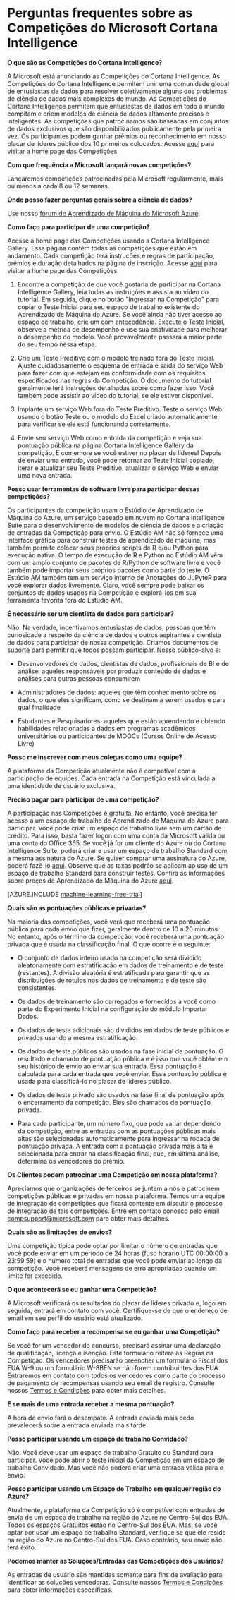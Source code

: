 <properties
	pageTitle="Perguntas frequentes sobre as Competições do Cortana Intelligence | Microsoft Azure"
	description="Perguntas frequentes sobre as Competições do Microsoft Cortana Intelligence."
	services="machine-learning"
	documentationCenter=""
	authors="hning86"
	manager="paulettm"
	editor="cgronlun"/>

<tags
	ms.service="machine-learning"
	ms.workload="data-services"
	ms.tgt_pltfrm="na"
	ms.devlang="na"
	ms.topic="article"
	ms.date="06/05/2016"
	ms.author="haining;chlovel;garye"/>

# Perguntas frequentes sobre as Competições do Microsoft Cortana Intelligence

**O que são as Competições do Cortana Intelligence?**

A Microsoft está anunciando as Competições do Cortana Intelligence. As Competições do Cortana Intelligence permitem unir uma comunidade global de entusiastas de dados para resolver coletivamente alguns dos problemas de ciência de dados mais complexos do mundo. As Competições do Cortana Intelligence permitem que entusiastas de dados em todo o mundo compitam e criem modelos de ciência de dados altamente precisos e inteligentes. As competições que patrocinamos são baseadas em conjuntos de dados exclusivos que são disponibilizados publicamente pela primeira vez. Os participantes podem ganhar prêmios ou reconhecimento em nosso placar de líderes público dos 10 primeiros colocados. Acesse [aqui](http://aka.ms/CIComp) para visitar a home page das Competições.

**Com que frequência a Microsoft lançará novas competições?**

Lançaremos competições patrocinadas pela Microsoft regularmente, mais ou menos a cada 8 ou 12 semanas.

**Onde posso fazer perguntas gerais sobre a ciência de dados?**

Use nosso [fórum do Aprendizado de Máquina do Microsoft Azure](https://social.msdn.microsoft.com/forums/azure/home?forum=MachineLearning).

**Como faço para participar de uma competição?**

Acesse a home page das Competições usando a Cortana Intelligence Gallery. Essa página contém todas as competições que estão em andamento. Cada competição terá instruções e regras de participação, prêmios e duração detalhados na página de inscrição. Acesse [aqui](http://aka.ms/CIComp) para visitar a home page das Competições.

1. Encontre a competição de que você gostaria de participar na Cortana Intelligence Gallery, leia todas as instruções e assista ao vídeo do tutorial. Em seguida, clique no botão "Ingressar na Competição" para copiar o Teste Inicial para seu espaço de trabalho existente do Aprendizado de Máquina do Azure. Se você ainda não tiver acesso ao espaço de trabalho, crie um com antecedência. Execute o Teste Inicial, observe a métrica de desempenho e use sua criatividade para melhorar o desempenho do modelo. Você provavelmente passará a maior parte do seu tempo nessa etapa.

2. Crie um Teste Preditivo com o modelo treinado fora do Teste Inicial. Ajuste cuidadosamente o esquema de entrada e saída do serviço Web para fazer com que estejam em conformidade com os requisitos especificados nas regras da Competição. O documento do tutorial geralmente terá instruções detalhadas sobre como fazer isso. Você também pode assistir ao vídeo do tutorial, se ele estiver disponível.

3. Implante um serviço Web fora do Teste Preditivo. Teste o serviço Web usando o botão Teste ou o modelo do Excel criado automaticamente para verificar se ele está funcionando corretamente.

4. Envie seu serviço Web como entrada da competição e veja sua pontuação pública na página Cortana Intelligence Gallery da competição. E comemore se você estiver no placar de líderes! Depois de enviar uma entrada, você pode retornar ao Teste Inicial copiado, iterar e atualizar seu Teste Preditivo, atualizar o serviço Web e enviar uma nova entrada.

**Posso usar ferramentas de software livre para participar dessas competições?**

Os participantes da competição usam o Estúdio de Aprendizado de Máquina do Azure, um serviço baseado em nuvem no Cortana Intelligence Suite para o desenvolvimento de modelos de ciência de dados e a criação de entradas da Competição para envio. O Estúdio AM não só fornece uma interface gráfica para construir testes de aprendizado de máquina, mas também permite colocar seus próprios scripts de R e/ou Python para execução nativa. O tempo de execução de R e Python no Estúdio AM vêm com um amplo conjunto de pacotes de R/Python de software livre e você também pode importar seus próprios pacotes como parte do teste. O Estúdio AM também tem um serviço interno de Anotações do JuPyteR para você explorar dados livremente. Claro, você sempre pode baixar os conjuntos de dados usados na Competição e explorá-los em sua ferramenta favorita fora do Estúdio AM.

**É necessário ser um cientista de dados para participar?**

Não. Na verdade, incentivamos entusiastas de dados, pessoas que têm curiosidade a respeito da ciência de dados e outros aspirantes a cientista de dados para participar de nossa competição. Criamos documentos de suporte para permitir que todos possam participar. Nosso público-alvo é:

* Desenvolvedores de dados, cientistas de dados, profissionais de BI e de análise: aqueles responsáveis por produzir conteúdo de dados e análises para outras pessoas consumirem

* Administradores de dados: aqueles que têm conhecimento sobre os dados, o que eles significam, como se destinam a serem usados e para qual finalidade

* Estudantes e Pesquisadores: aqueles que estão aprendendo e obtendo habilidades relacionadas a dados em programas acadêmicos universitários ou participantes de MOOCs (Cursos Online de Acesso Livre)


**Posso me inscrever com meus colegas como uma equipe?**

A plataforma da Competição atualmente não é compatível com a participação de equipes. Cada entrada na Competição está vinculada a uma identidade de usuário exclusiva.

**Preciso pagar para participar de uma competição?**

A participação nas Competições é gratuita. No entanto, você precisa ter acesso a um espaço de trabalho de Aprendizado de Máquina do Azure para participar. Você pode criar um espaço de trabalho livre sem um cartão de crédito. Para isso, basta fazer logon com uma conta da Microsoft válida ou uma conta do Office 365. Se você já for um cliente do Azure ou do Cortana Intelligence Suite, poderá criar e usar um espaço de trabalho Standard com a mesma assinatura do Azure. Se quiser comprar uma assinatura do Azure, poderá fazê-lo [aqui](https://azure.microsoft.com/pricing). Observe que as taxas padrão se aplicam ao uso de um espaço de trabalho Standard para construir testes. Confira as informações sobre preços de Aprendizado de Máquina do Azure [aqui](https://azure.microsoft.com/pricing/details/machine-learning/).

[AZURE.INCLUDE [machine-learning-free-trial](../../includes/machine-learning-free-trial.md)]

**Quais são as pontuações públicas e privadas?**

Na maioria das competições, você verá que receberá uma pontuação pública para cada envio que fizer, geralmente dentro de 10 a 20 minutos. No entanto, após o término da competição, você receberá uma pontuação privada que é usada na classificação final. O que ocorre é o seguinte:

* O conjunto de dados inteiro usado na competição será dividido aleatoriamente com estratificação em dados de treinamento e de teste (restantes). A divisão aleatória é estratificada para garantir que as distribuições de rótulos nos dados de treinamento e de teste são consistentes.
 
* Os dados de treinamento são carregados e fornecidos a você como parte do Experimento Inicial na configuração do módulo Importar Dados.

* Os dados de teste adicionais são divididos em dados de teste públicos e privados usando a mesma estratificação.

* Os dados de teste públicos são usados na fase inicial de pontuação. O resultado é chamado de pontuação pública e é isso que você obtém em seu histórico de envio ao enviar sua entrada. Essa pontuação é calculada para cada entrada que você enviar. Essa pontuação pública é usada para classificá-lo no placar de líderes público.

* Os dados de teste privado são usados na fase final de pontuação após o encerramento da competição. Eles são chamados de pontuação privada.

* Para cada participante, um número fixo, que pode variar dependendo da competição, entre as entradas com as pontuações públicas mais altas são selecionadas automaticamente para ingressar na rodada de pontuação privada. A entrada com a pontuação privada mais alta é selecionada para entrar na classificação final, que, em última análise, determina os vencedores do prêmio.

**Os Clientes podem patrocinar uma Competição em nossa plataforma?**

Apreciamos que organizações de terceiros se juntem a nós e patrocinem competições públicas e privadas em nossa plataforma. Temos uma equipe de integração de competições que ficará contente em discutir o processo de integração de tais competições. Entre em contato conosco pelo email [compsupport@microsoft.com](mailto:compsupport@microsoft.com) para obter mais detalhes.

**Quais são as limitações de envios?**

Uma competição típica pode optar por limitar o número de entradas que você pode enviar em um período de 24 horas (fuso horário UTC 00:00:00 a 23:59:59) e o número total de entradas que você pode enviar ao longo da competição. Você receberá mensagens de erro apropriadas quando um limite for excedido.

**O que acontecerá se eu ganhar uma Competição?**

A Microsoft verificará os resultados do placar de líderes privado e, logo em seguida, entrará em contato com você. Certifique-se de que o endereço de email em seu perfil do usuário está atualizado.

**Como faço para receber a recompensa se eu ganhar uma Competição?**

Se você for um vencedor do concurso, precisará assinar uma declaração de qualificação, licença e isenção. Este formulário reitera as Regras da Competição. Os vencedores precisarão preencher um formulário Fiscal dos EUA W-9 ou um formulário W-8BEN se não forem contribuintes dos EUA. Entraremos em contato com todos os vencedores como parte do processo de pagamento de recompensas usando seu email de registro. Consulte nossos [Termos e Condições](http://aka.ms/comptermsandconditions) para obter mais detalhes.

**E se mais de uma entrada receber a mesma pontuação?**

A hora de envio fará o desempate. A entrada enviada mais cedo prevalecerá sobre a entrada enviada mais tarde.

**Posso participar usando um espaço de trabalho Convidado?**

Não. Você deve usar um espaço de trabalho Gratuito ou Standard para participar. Você pode abrir o teste inicial da Competição em um espaço de trabalho Convidado. Mas você não poderá criar uma entrada válida para o envio.

**Posso participar usando um Espaço de Trabalho em qualquer região do Azure?**

Atualmente, a plataforma da Competição só é compatível com entradas de envio de um espaço de trabalho na região do Azure no Centro-Sul dos EUA. Todos os espaços Gratuitos estão no Centro-Sul dos EUA. Mas, se você optar por usar um espaço de trabalho Standard, verifique se que ele reside na região do Azure no Centro-Sul dos EUA. Caso contrário, seu envio não terá êxito.

**Podemos manter as Soluções/Entradas das Competições dos Usuários?**

As entradas de usuário são mantidas somente para fins de avaliação para identificar as soluções vencedoras. Consulte nossos [Termos e Condições](http://aka.ms/comptermsandconditions) para obter informações específicas.

<!---HONumber=AcomDC_0706_2016-->
